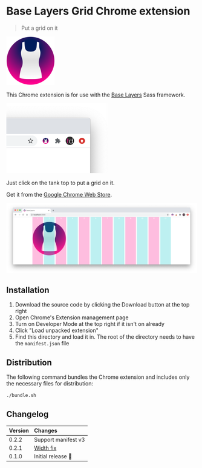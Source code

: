 # Base Layers Grid Chrome extension

> Put a grid on it

<img src="icon.png" width="128px" />

This Chrome extension is for use with the [Base Layers](https://github.com/tinacious/base-layers) Sass framework.

<img src="screenshots/screenshot-browser-action.png" width="272px">

Just click on the tank top to put a grid on it.

Get it from the [Google Chrome Web Store](https://chrome.google.com/webstore/detail/base-layers/fhkhleopmmdiokahobpnchddheokcldd).

![](screenshots/screenshot-grid-preview.png)

## Installation

1. Download the source code by clicking the Download button at the top right
2. Open Chrome's Extension management page
3. Turn on Developer Mode at the top right if it isn't on already
4. Click "Load unpacked extension"
5. Find this directory and load it in. The root of the directory needs to have the `manifest.json` file

## Distribution

The following command bundles the Chrome extension and includes only the necessary files for distribution:

```sh
./bundle.sh
```

## Changelog

| Version | Changes                                                                                                      |
| :------ | :----------------------------------------------------------------------------------------------------------- |
| 0.2.2   | Support manifest v3                                                                                          |
| 0.2.1   | [Width fix](https://github.com/tinacious/base-layers-chrome/commit/5e2ed1c8a94860da40a82b8a01aeae3094c9dd83) |
| 0.1.0   | Initial release 🚀                                                                                           |
